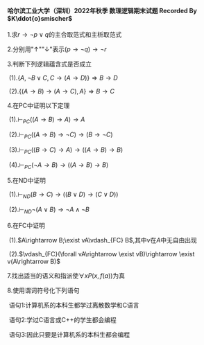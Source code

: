 #### 哈尔滨工业大学（深圳）2022年秋季 数理逻辑期末试题 Recorded By $K\ddot{o}smischer$

1.求$r\rightarrow\neg p\vee q$的主合取范式和主析取范式

2.分别用"$\uparrow$""$\downarrow$"表示$(p\rightarrow\neg q)\rightarrow\neg r$

3.判断下列逻辑蕴含式是否成立

​	(1).$\{A,\neg B\vee C, C\rightarrow (A\rightarrow D)\}\Longrightarrow B\rightarrow D$

​	(2).$\{(A\rightarrow B)\rightarrow (A\rightarrow C),A\}\Longrightarrow B\rightarrow C$

4.在PC中证明以下定理

​	(1).$\vdash_{PC} ((A\rightarrow B)\rightarrow A)\rightarrow A$

​	(2).$\vdash_{PC} ((A\rightarrow B)\rightarrow \neg C)\rightarrow (B\rightarrow \neg C)$

​	(3).$\vdash_{PC} ((B\rightarrow C)\rightarrow A)\rightarrow ((A\rightarrow B)\rightarrow B)$

​	(4).$\vdash_{PC} (\neg A\rightarrow B)\rightarrow ((A\rightarrow B)\rightarrow B)$

5.在ND中证明

​	(1).$\vdash_{ND}(B\rightarrow C)\rightarrow ((B\vee D)\rightarrow (C\vee D))$

​	(2).$\vdash_{ND}\neg(A\vee B)\rightarrow \neg A\wedge\neg B$

6.在FC中证明

​	(1).$A\rightarrow B;\exist vA\vdash_{FC} B$,其中$v$在$A$中无自由出现

​	(2).$\vdash_{FC}(\forall vA\rightarrow \exist vB)\rightarrow \exist v(A\rightarrow B)$

7.找出适当的语义和指派使$\forall x P(x,f(a))$为真

8.使用谓词符号化下列语句

​	语句1:计算机系的本科生都学过离散数学和C语言

​	语句2:学过C语言或C++的学生都会编程

​	语句3:因此只要是计算机系的本科生都会编程